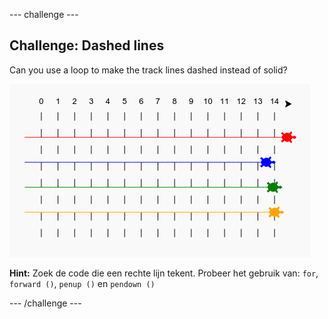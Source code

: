 \--- challenge \---

## Challenge: Dashed lines

Can you use a loop to make the track lines dashed instead of solid?

![screenshot](images/race-finished.png)

**Hint:** Zoek de code die een rechte lijn tekent. Probeer het gebruik van: ` for `, ` forward () `, ` penup () ` en ` pendown () `

\--- /challenge \---